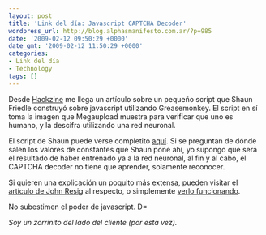 ```yaml
---
layout: post
title: 'Link del día: Javascript CAPTCHA Decoder'
wordpress_url: http://blog.alphasmanifesto.com.ar/?p=985
date: '2009-02-12 09:50:29 +0000'
date_gmt: '2009-02-12 11:50:29 +0000'
categories:
- Link del día
- Technology
tags: []
---
```


Desde [Hackzine](http://www.hackszine.com/blog/archive/2009/01/javascript_captcha_decoder.html?CMP=OTC-7G2N43923558) me llega un artículo sobre un pequeño script que Shaun Friedle construyó sobre javascript utilizando Greasemonkey. El script en sí toma la imagen que Megaupload muestra para verificar que uno es humano, y la descifra utilizando una red neuronal.

El script de Shaun puede verse completito [aquí](http://userscripts.org/scripts/review/38736). Si se preguntan de dónde salen los valores de constantes que Shaun pone ahí, yo supongo que será el resultado de haber entrenado ya a la red neuronal, al fin y al cabo, el CAPTCHA decoder no tiene que aprender, solamente reconocer.

Si quieren una explicación un poquito más extensa, pueden visitar el [artículo de John  Resig](http://ejohn.org/blog/ocr-and-neural-nets-in-javascript/) al respecto, o simplemente [verlo funcionando](http://herecomethelizards.co.uk/mu_captcha/).

No subestimen el poder de javascript. D=

_Soy un zorrinito del lado del cliente (por esta vez)._
